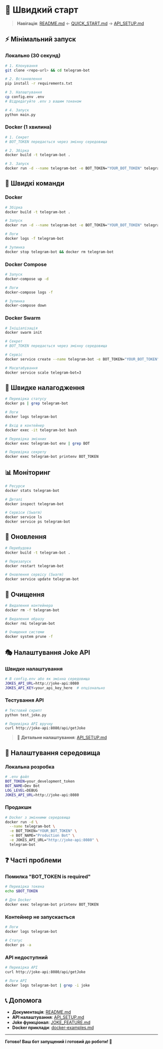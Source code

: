 # 🚀 Швидкий старт

> **Навігація**: [README.md](README.md) ← [QUICK_START.md](QUICK_START.md) → [API_SETUP.md](API_SETUP.md)

## ⚡ Мінімальний запуск

### Локально (30 секунд)

```bash
# 1. Клонування
git clone <repo-url> && cd telegram-bot

# 2. Встановлення
pip install -r requirements.txt

# 3. Налаштування
cp config.env .env
# Відредагуйте .env з вашим токеном

# 4. Запуск
python main.py
```

### Docker (1 хвилина)

```bash
# 1. Секрет
# BOT_TOKEN передається через змінну середовища

# 2. Збірка
docker build -t telegram-bot .

# 3. Запуск
docker run -d --name telegram-bot -e BOT_TOKEN="YOUR_BOT_TOKEN" telegram-bot
```

## 🔧 Швидкі команди

### Docker

```bash
# Збірка
docker build -t telegram-bot .

# Запуск
docker run -d --name telegram-bot -e BOT_TOKEN="YOUR_BOT_TOKEN" telegram-bot

# Логи
docker logs -f telegram-bot

# Зупинка
docker stop telegram-bot && docker rm telegram-bot
```

### Docker Compose

```bash
# Запуск
docker-compose up -d

# Логи
docker-compose logs -f

# Зупинка
docker-compose down
```

### Docker Swarm

```bash
# Ініціалізація
docker swarm init

# Секрет
# BOT_TOKEN передається через змінну середовища

# Сервіс
docker service create --name telegram-bot -e BOT_TOKEN="YOUR_BOT_TOKEN" telegram-bot

# Масштабування
docker service scale telegram-bot=3
```

## 🐛 Швидке налагодження

```bash
# Перевірка статусу
docker ps | grep telegram-bot

# Логи
docker logs telegram-bot

# Вхід в контейнер
docker exec -it telegram-bot bash

# Перевірка змінних
docker exec telegram-bot env | grep BOT

# Перевірка секрету
docker exec telegram-bot printenv BOT_TOKEN
```

## 📊 Моніторинг

```bash
# Ресурси
docker stats telegram-bot

# Деталі
docker inspect telegram-bot

# Сервіси (Swarm)
docker service ls
docker service ps telegram-bot
```

## 🔄 Оновлення

```bash
# Перебудова
docker build -t telegram-bot .

# Перезапуск
docker restart telegram-bot

# Оновлення сервісу (Swarm)
docker service update telegram-bot
```

## 🧹 Очищення

```bash
# Видалення контейнера
docker rm -f telegram-bot

# Видалення образу
docker rmi telegram-bot

# Очищення системи
docker system prune -f
```

## 🎭 Налаштування Joke API

### Швидке налаштування

```bash
# В config.env або як змінна середовища
JOKES_API_URL=http://joke-api:8080
JOKES_API_KEY=your_api_key_here  # опціонально
```

### Тестування API

```bash
# Тестовий скрипт
python test_joke.py

# Перевірка API вручну
curl http://joke-api:8080/api/getJoke
```

> 📖 **Детальне налаштування**: [API_SETUP.md](API_SETUP.md)

## 🔧 Налаштування середовища

### Локальна розробка

```bash
# .env файл
BOT_TOKEN=your_development_token
BOT_NAME=Dev Bot
LOG_LEVEL=DEBUG
JOKES_API_URL=http://joke-api:8080
```

### Продакшн

```bash
# Docker з змінними середовища
docker run -d \
  --name telegram-bot \
  -e BOT_TOKEN="YOUR_BOT_TOKEN" \
  -e BOT_NAME="Production Bot" \
  -e JOKES_API_URL="http://joke-api:8080" \
  telegram-bot
```

## ❓ Часті проблеми

### Помилка "BOT_TOKEN is required"

```bash
# Перевірка токена
echo $BOT_TOKEN

# Для Docker
docker exec telegram-bot printenv BOT_TOKEN
```

### Контейнер не запускається

```bash
# Логи
docker logs telegram-bot

# Статус
docker ps -a
```

### API недоступний

```bash
# Перевірка API
curl http://joke-api:8080/api/getJoke

# Логи API
docker logs telegram-bot | grep -i joke
```

## 📞 Допомога

- **Документація**: [README.md](README.md)
- **API налаштування**: [API_SETUP.md](API_SETUP.md)
- **Joke функціонал**: [JOKE_FEATURE.md](JOKE_FEATURE.md)
- **Docker приклади**: [docker-examples.md](docker-examples.md)

---

**Готово! Ваш бот запущений і готовий до роботи! 🎉**